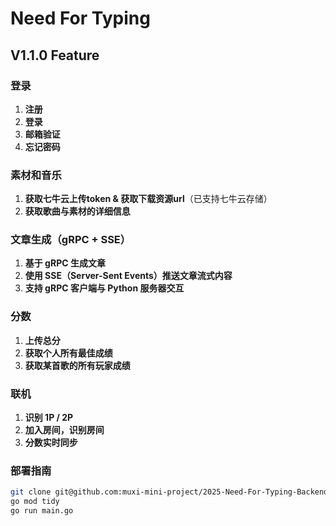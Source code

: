 # Need For Typing

## V1.1.0 Feature

### 登录
1. **注册**
2. **登录**
3. **邮箱验证**
4. **忘记密码**

### 素材和音乐
1. **获取七牛云上传token & 获取下载资源url**（已支持七牛云存储）
2. **获取歌曲与素材的详细信息**

### 文章生成（gRPC + SSE）
1. **基于 gRPC 生成文章**
2. **使用 SSE（Server-Sent Events）推送文章流式内容**
3. **支持 gRPC 客户端与 Python 服务器交互**

### 分数
1. **上传总分**
2. **获取个人所有最佳成绩**
3. **获取某首歌的所有玩家成绩**

### 联机
1. **识别 1P / 2P**
2. **加入房间，识别房间**
3. **分数实时同步**

### 部署指南
```sh
git clone git@github.com:muxi-mini-project/2025-Need-For-Typing-Backend.git
go mod tidy
go run main.go
